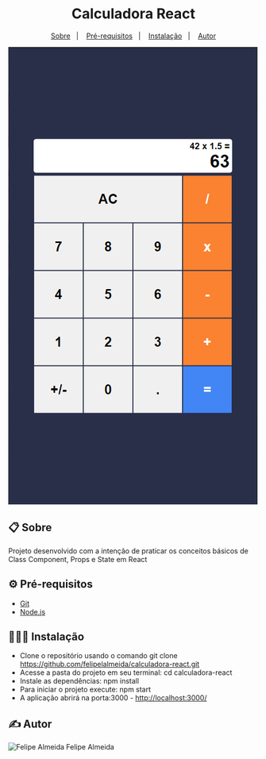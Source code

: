 <h1 align="center">
    Calculadora React
</h1>

<p align="center">
    <a href="#-sobre">Sobre</a>&nbsp;&nbsp;&nbsp;|&nbsp;&nbsp;&nbsp;
    <a href="#-pré-requisitos">Pré-requisitos</a>&nbsp;&nbsp;&nbsp;|&nbsp;&nbsp;&nbsp;
    <a href="#-instalação">Instalação</a>&nbsp;&nbsp;&nbsp;|&nbsp;&nbsp;&nbsp;
    <a href="#-autor">Autor</a>
</p>

<a href="https://calculadora-react-felipe-almeida.netlify.app/"><img src="public/preview.png"/></a>

## 📋 Sobre
Projeto desenvolvido com a intenção de praticar os conceitos básicos de Class Component, Props e State em React
## ⚙️ Pré-requisitos
- [Git](https://git-scm.com)
- [Node.js](https://nodejs.org/en/)

## 👨🏾‍💻 Instalação
- Clone o repositório usando o comando git clone <https://github.com/felipelalmeida/calculadora-react.git>
- Acesse a pasta do projeto em seu terminal: cd calculadora-react
- Instale as dependências: npm install
- Para iniciar o projeto execute: npm start
- A aplicação abrirá na porta:3000 - <http://localhost:3000/>

## ✍ Autor
<img src="https://avatars.githubusercontent.com/u/48074236?s=60&v=4" width="100px;" alt="Felipe Almeida"/>
<span>Felipe Almeida</span>